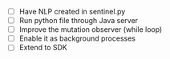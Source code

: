 - [ ] Have NLP created in sentinel.py
- [ ] Run python file through Java server
- [ ] Improve the mutation observer (while loop)
- [ ] Enable it as background processes
- [ ] Extend to SDK